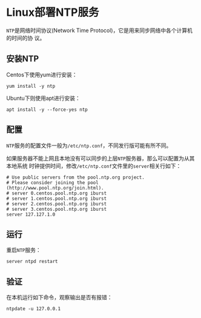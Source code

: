 # Linux部署NTP服务

`NTP`是网络时间协议(Network Time Protocol)，它是用来同步网络中各个计算机的时间的协
议。


## 安装NTP

Centos下使用yum进行安装：

```shell
yum install -y ntp
```

Ubuntu下则使用apt进行安装：

```
apt install -y --force-yes ntp
```


## 配置

`NTP`服务的配置文件一般为`/etc/ntp.conf`，不同发行版可能有所不同。

如果服务器不能上网且本地没有可以同步的上层`NTP`服务器，那么可以配置为从其本地系统
时钟提供时间，修改`/etc/ntp.conf`文件里的`server`相关行如下：

```
# Use public servers from the pool.ntp.org project.
# Please consider joining the pool (http://www.pool.ntp.org/join.html).
# server 0.centos.pool.ntp.org iburst
# server 1.centos.pool.ntp.org iburst
# server 2.centos.pool.ntp.org iburst
# server 3.centos.pool.ntp.org iburst
server 127.127.1.0
```


## 运行

重启`NTP`服务：

```shell
server ntpd restart
```


## 验证

在本机运行如下命令，观察输出是否有报错：

```shell
ntpdate -u 127.0.0.1
```
